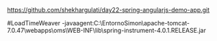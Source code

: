https://github.com/shekhargulati/day22-spring-angularjs-demo-app.git

#LoadTimeWeaver
-javaagent:C:\EntornoSimon\apache-tomcat-7.0.47\webapps\oms\WEB-INF\lib\spring-instrument-4.0.1.RELEASE.jar




